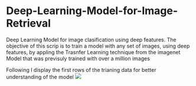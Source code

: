 # Deep-Learning-Model-for-Image-Retrieval
Deep Learning Model for image clasification using deep features. 
The objective of this scrip is to train a model with any set of images, using deep features, by appling the Trasnfer Learning technique from the imagenet Model that was previsuly trained with over a million images

Following I display the first rows of the trianing data for better understanding of the model 
<img src="https://prnt.sc/xtkqvv">
